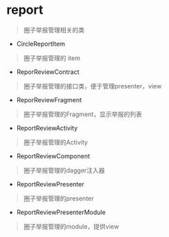 # report
> 圈子举报管理相关的类

- CircleReportItem
> 圈子举报管理的 item

- ReporReviewContract
> 圈子举报管理的接口类，便于管理presenter，view

- ReporReviewFragment
> 圈子举报管理的Fragment，显示举报的列表

- ReportReviewActivity
> 圈子举报管理的Activity

- ReportReviewComponent
> 圈子举报管理的dagger注入器

- ReportReviewPresenter
> 圈子举报管理的presenter

- ReportReviewPresenterModule
> 圈子举报管理的module，提供view